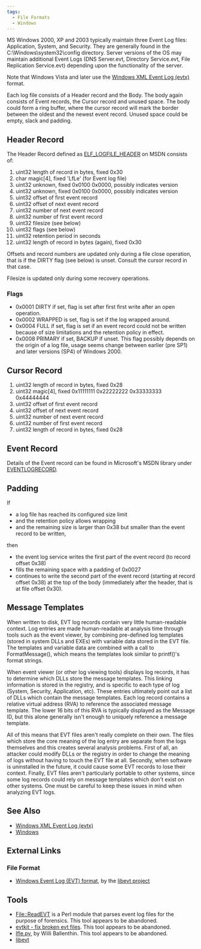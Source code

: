 ```yaml
---
tags:
  - File Formats
  - Windows
---
```

MS Windows 2000, XP and 2003 typically maintain three Event Log files:
Application, System, and Security. They are generally found in the
C:\Windows\system32\config directory. Server versions of the OS may
maintain additional Event Logs (DNS Server.evt, Directory Service.evt,
File Replication Service.evt) depending upon the functionality of the
server.

Note that Windows Vista and later use the [Windows XML Event Log (evtx)](windows_xml_event_log_(evtx).md)
format.

Each log file consists of a Header record and the Body. The body again
consists of Event records, the Cursor record and unused space. The body
could form a ring buffer, where the cursor record will mark the border
between the oldest and the newest event record. Unused space could be
empty, slack and padding.

## Header Record

The Header Record defined as [ELF_LOGFILE_HEADER](https://learn.microsoft.com/en-us/previous-versions/windows/desktop/legacy/bb309024(v=vs.85))
on MSDN consists of:

1.  uint32 length of record in bytes, fixed 0x30
2.  char magic\[4\], fixed 'LfLe' (for Event log file)
3.  uint32 unknown, fixed 0x0100 0x0000, possibly indicates version
4.  uint32 unknown, fixed 0x0100 0x0000, possibly indicates version
5.  uint32 offset of first event record
6.  uint32 offset of next event record
7.  uint32 number of next event record
8.  uint32 number of first event record
9.  uint32 filesize (see below)
10. uint32 flags (see below)
11. uint32 retention period in seconds
12. uint32 length of record in bytes (again), fixed 0x30

Offsets and record numbers are updated only during a file close
operation, that is if the DIRTY flag (see below) is unset. Consult the
cursor record in that case.

Filesize is updated only during some recovery operations.

### Flags

* 0x0001 DIRTY if set, flag is set after first first write after an open
  operation.
* 0x0002 WRAPPED is set, flag is set if the log wrapped around.
* 0x0004 FULL if set, flag is set if an event record could not be
  written because of size limitations and the retention policy in
  effect.
* 0x0008 PRIMARY if set, BACKUP if unset. This flag possibly depends on
  the origin of a log file, usage seems change between earlier (pre SP1)
  and later versions (SP4) of Windows 2000.

## Cursor Record

1.  uint32 length of record in bytes, fixed 0x28
2.  uint32 magic\[4\], fixed 0x11111111 0x22222222 0x33333333 0x44444444
3.  uint32 offset of first event record
4.  uint32 offset of next event record
5.  uint32 number of next event record
6.  uint32 number of first event record
7.  uint32 length of record in bytes, fixed 0x28

## Event Record

Details of the Event record can be found in Microsoft's MSDN library
under
[EVENTLOGRECORD](https://learn.microsoft.com/en-us/docs/).

## Padding

If

* a log file has reached its configured size limit
* and the retention policy allows wrapping
* and the remaining size is larger than 0x38 but smaller than the event
  record to be written,

then

* the event log service writes the first part of the event record (to
  record offset 0x38)
* fills the remaining space with a padding of 0x0027
* continues to write the second part of the event record (starting at
  record offset 0x38) at the top of the body (immediately after the
  header, that is at file offset 0x30).

## Message Templates

When written to disk, EVT log records contain very little human-readable
context. Log entries are made human-readable at analysis time through
tools such as the event viewer, by combining pre-defined log templates
(stored in system DLLs and EXEs) with variable data stored in the EVT
file. The templates and variable data are combined with a call to
FormatMessage(), which means the templates look similar to printf()'s
format strings.

When event viewer (or other log viewing tools) displays log records, it
has to determine which DLLs store the message templates. This linking
information is stored in the registry, and is specific to each type of
log (System, Security, Application, etc). These entries ultimately point
out a list of DLLs which contain the message templates. Each log record
contains a relative virtual address (RVA) to reference the associated
message template. The lower 16 bits of this RVA is typically displayed
as the Message ID, but this alone generally isn't enough to uniquely
reference a message template.

All of this means that EVT files aren't really complete on their own.
The files which store the core meaning of the log entry are separate
from the logs themselves and this creates several analysis problems.
First of all, an attacker could modify DLLs or the registry in order to
change the meaning of logs without having to touch the EVT file at all.
Secondly, when software is uninstalled in the future, it could cause
some EVT records to lose their context. Finally, EVT files aren't
particularly portable to other systems, since some log records could
rely on message templates which don't exist on other systems. One must
be careful to keep these issues in mind when analyzing EVT logs.

## See Also

* [Windows XML Event Log (evtx)](windows_xml_event_log_(evtx).md)
* [Windows](windows.md)

## External Links

### File Format

* [Windows Event Log (EVT) format](https://github.com/libyal/libevt/blob/main/documentation/Windows%20Event%20Log%20(EVT)%20format.asciidoc),
  by the [libevt project](libevt.md)

## Tools

* [File::ReadEVT](http://www.cpan.org/modules/by-authors/id/H/HC/HCARVEY/)
  is a Perl module that parses event log files for the purpose of forensics.
  This tool appears to be abandoned.
* [evtkit - fix broken evt files](https://github.com/yarox24/evtkit). This tool
  appears to be abandoned.
* [lfle.py](https://github.com/williballenthin/LfLe), by Willi Ballenthin.
  This tool appears to be abandoned.
* [libevt](libevt.md)
